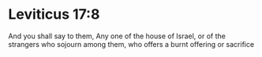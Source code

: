 # Leviticus 17:8

And you shall say to them, Any one of the house of Israel, or of the strangers who sojourn among them, who offers a burnt offering or sacrifice
